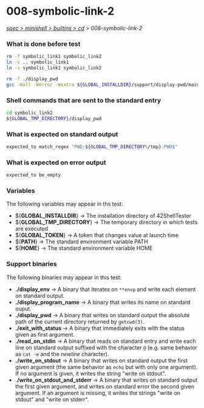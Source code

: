 # 008-symbolic-link-2

*[spec > minishell > builtins > cd](..) > 008-symbolic-link-2*

### What is done before test

```bash
rm -f symbolic_link1 symbolic_link2
ln -s .. symbolic_link1
ln -s symbolic_link1 symbolic_link2

rm -f ./display_pwd
gcc -Wall -Werror -Wextra ${GLOBAL_INSTALLDIR}/support/display-pwd/main.c -o ./display_pwd

```

### Shell commands that are sent to the standard entry

```bash
cd symbolic_link2
${GLOBAL_TMP_DIRECTORY}/display_pwd

```

### What is expected on standard output

```bash
expected_to match_regex "PWD:${GLOBAL_TMP_DIRECTORY%/tmp}:PWD$"

```

### What is expected on error output

```bash
expected_to be_empty
```

### Variables

The following variables may appear in ths test:

* ${**GLOBAL_INSTALLDIR**} -> The installation directory of 42ShellTester
* ${**GLOBAL_TMP_DIRECTORY**} -> The temporary directory in which tests are executed
* ${**GLOBAL_TOKEN**} -> A token that changes value at launch time
* ${**PATH**} -> The standard environment variable PATH
* ${**HOME**} -> The standard environment variable HOME
### Support binaries

The following binaries may appear in this test:


* **./display_env** -> A binary that iterates on `**envp` and write each element on standard output.
* **./display_program_name** -> A binary that writes its name on standard ouput.
* **./display_pwd** -> A binary that writes on standard output the absolute path of the current directory returned by `getcwd(3)`.
* **./exit_with_status** -> A binary that immediately exits with the status given as first argument.
* **./read_on_stdin** -> A binary that reads on standard entry and write each line on standard output suffixed with the character `@` (e.g. same behavior as `cat -e` and the *newline* character).
* **./write_on_stdout** -> A binary that writes on standard output the first given argument (the same behavior as `echo` but with only one argument). If no argument is given, it writes the string "write on stdout".
* **./write_on_stdout_and_stderr** -> A binary that writes on standard output the first given argument, and writes on standard error the second given argument. If an argument is missing, it writes the strings "write on stdout" and "write on stderr".
